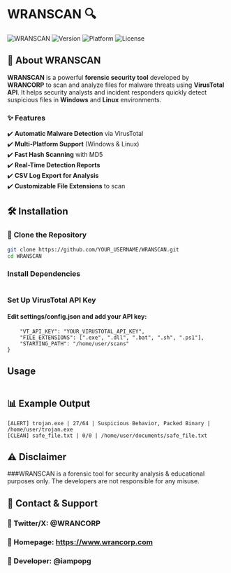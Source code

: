 # WRANSCAN 🔍  

![WRANSCAN](https://img.shields.io/badge/Wrancorp-WRANSCAN-blue?style=flat-square)
![Version](https://img.shields.io/badge/Version-1.0-blue)
![Platform](https://img.shields.io/badge/Platform-Windows%20%7C%20Linux-lightgrey)
![License](https://img.shields.io/badge/License-MIT-green)

## 🚀 About WRANSCAN
**WRANSCAN** is a powerful **forensic security tool** developed by **WRANCORP** to scan and analyze files for malware threats using **VirusTotal API**. It helps security analysts and incident responders quickly detect suspicious files in **Windows** and **Linux** environments.

### ✨ Features
✔️ **Automatic Malware Detection** via VirusTotal  
✔️ **Multi-Platform Support** (Windows & Linux)  
✔️ **Fast Hash Scanning** with MD5  
✔️ **Real-Time Detection Reports**  
✔️ **CSV Log Export for Analysis**  
✔️ **Customizable File Extensions** to scan  

## 🛠️ Installation
### 🔹 **Clone the Repository**
```bash
git clone https://github.com/YOUR_USERNAME/WRANSCAN.git
cd WRANSCAN
```
### Install Dependencies
```pip install -r requirements.txt
```

### Set Up VirusTotal API Key
#### Edit settings/config.json and add your API key:
```{
    "VT_API_KEY": "YOUR_VIRUSTOTAL_API_KEY",
    "FILE_EXTENSIONS": [".exe", ".dll", ".bat", ".sh", ".ps1"],
    "STARTING_PATH": "/home/user/scans"
}
```

## Usage

```python main.py

```

## 📊 Example Output
```
[ALERT] trojan.exe | 27/64 | Suspicious Behavior, Packed Binary | /home/user/trojan.exe
[CLEAN] safe_file.txt | 0/0 | /home/user/documents/safe_file.txt
```

## ⚠️ Disclaimer
###WRANSCAN is a forensic tool for security analysis & educational purposes only. The developers are not responsible for any misuse.

## 📩 Contact & Support

### 🔹 Twitter/X: @WRANCORP
### 🔹 Homepage: https://www.wrancorp.com
### 🔹 Developer: @iampopg